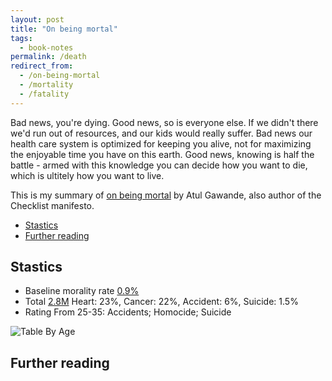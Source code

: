 ```yaml
---
layout: post
title: "On being mortal"
tags:
  - book-notes
permalink: /death
redirect_from:
  - /on-being-mortal
  - /mortality
  - /fatality
---
```


Bad news, you're dying. Good news, so is everyone else. If we didn't there we'd run out of resources, and our kids would really suffer. Bad news our health care system is optimized for keeping you alive, not for maximizing the enjoyable time you have on this earth. Good news, knowing is half the battle - armed with this knowledge you can decide how you want to die, which is ultitely how you want to live.

This is my summary of [on being mortal](https://www.amazon.com/Being-Mortal-Medicine-What-Matters-ebook/dp/B00JCW0BCY) by Atul Gawande, also author of the Checklist manifesto.

<!-- prettier-ignore-start -->
<!-- vim-markdown-toc GFM -->

- [Stastics](#stastics)
- [Further reading](#further-reading)

<!-- vim-markdown-toc -->
<!-- prettier-ignore-end -->

## Stastics

- Baseline morality rate [0.9%](https://www.macrotrends.net/countries/USA/united-states/death-rate)
- Total [2.8M](https://www.cdc.gov/nchs/data/nvsr/nvsr68/nvsr68_06-508.pdf) Heart: 23%, Cancer: 22%, Accident: 6%, Suicide: 1.5%
- Rating From 25-35: Accidents; Homocide; Suicide

![Table By Age](https://www.cdc.gov/injury/images/lc-charts/leading_causes_of_death_by_age_group_2017_1100w850h.jpg)

## Further reading
